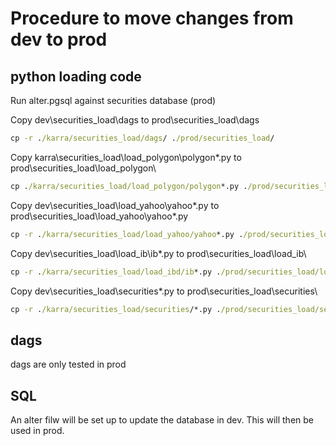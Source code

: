 # Procedure to move changes from dev to prod

## python loading code

Run alter.pgsql against securities database (prod)

Copy dev\securities_load\dags to prod\securities_load\dags

```cmd
cp -r ./karra/securities_load/dags/ ./prod/securities_load/
```

Copy karra\securities_load\load_polygon\polygon*.py to prod\securities_load\load_polygon\

```cmd
cp ./karra/securities_load/load_polygon/polygon*.py ./prod/securities_load/load_polygon
```

Copy dev\securities_load\load_yahoo\yahoo*.py to prod\securities_load\load_yahoo\yahoo*.py

```cmd
cp -r ./karra/securities_load/load_yahoo/yahoo*.py ./prod/securities_load/load_yahoo
```

Copy dev\securities_load\load_ib\ib*.py to prod\securities_load\load_ib\

```cmd
cp -r ./karra/securities_load/load_ibd/ib*.py ./prod/securities_load/load_ib
```

Copy dev\securities_load\securities\*.py to prod\securities_load\securities\

```cmd
cp -r ./karra/securities_load/securities/*.py ./prod/securities_load/securities
```

## dags

dags are only tested in prod

## SQL

An alter filw will be set up to update the database in dev. This will then be used in prod.
